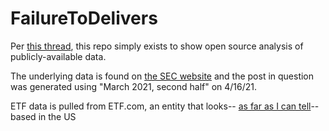 # FailureToDelivers

Per [this thread](https://www.reddit.com/r/Superstonk/comments/ms6mvf/latest_failuretodeliver_data_from_all_72_etfs/), this repo simply exists to show open source analysis of publicly-available data.

The underlying data is found on [the SEC website](https://www.sec.gov/data/foiadocsfailsdatahtm) and the post in question was generated using "March 2021, second half" on 4/16/21.

ETF data is pulled from ETF.com, an entity that looks-- [as far as I can tell](https://lookup.icann.org/lookup)-- based in the US